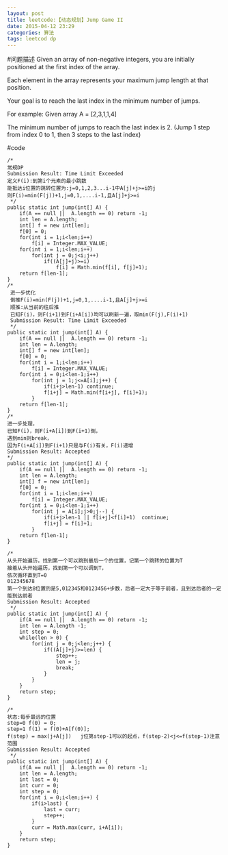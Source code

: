 ```yaml
---
layout: post
title: leetcode:【动态规划】Jump Game II 
date: 2015-04-12 23:29
categories: 算法
tags: leetcod dp
---
```


#问题描述
Given an array of non-negative integers, you are initially positioned at the first index of the array.

Each element in the array represents your maximum jump length at that position.

Your goal is to reach the last index in the minimum number of jumps.

For example:
Given array A = [2,3,1,1,4]

The minimum number of jumps to reach the last index is 2. (Jump 1 step from index 0 to 1, then 3 steps to the last index)

#code
```
/*
常规DP
Submission Result: Time Limit Exceeded
定义F(i):到第i个元素的最小跳数
能抵达i位置的跳转位置为:j=0,1,2,3...i-1中A[j]+j>=i的j
则F(i)=min(F(j))+1,j=0,1,....i-1,且A[j]+j>=i
 */
public static int jump(int[] A) {
	if(A == null ||  A.length == 0) return -1;
	int len = A.length;
	int[] f = new int[len];
	f[0] = 0;
	for(int i = 1;i<len;i++) 
		f[i] = Integer.MAX_VALUE;		
	for(int i = 1;i<len;i++)
		for(int j = 0;j<i;j++)
			if((A[j]+j)>=i)
				f[i] = Math.min(f[i], f[j]+1);
	return f[len-1];				
}
/*
 进一步优化
 倒推F(i)=min(F(j))+1,j=0,1,....i-1,且A[j]+j>=i
 顺推:从当前的往后推
 已知F(i)，则F(i+1)到F(i+A[i])均可以刷新一遍，取min(F(j),F(i)+1)
 Submission Result: Time Limit Exceeded
 */
public static int jump(int[] A) {
	if(A == null ||  A.length == 0) return -1;
	int len = A.length;
	int[] f = new int[len];
	f[0] = 0;
	for(int i = 1;i<len;i++) 
		f[i] = Integer.MAX_VALUE;		
	for(int i = 0;i<len-1;i++)
		for(int j = 1;j<=A[i];j++) {
			if(i+j>len-1) continue;
			f[i+j] = Math.min(f[i+j], f[i]+1);
		}				
	return f[len-1];				
}
/*
进一步处理，
已知F(i)，则F(i+A[i])到F(i+1)倒，
遇到min则break，
因为F(i+A[i])到F(i+1)只是与F(i)有关，F(i)递增
Submission Result: Accepted
*/
public static int jump(int[] A) {
	if(A == null ||  A.length == 0) return -1;
	int len = A.length;
	int[] f = new int[len];
	f[0] = 0;	
	for(int i = 1;i<len;i++) 
		f[i] = Integer.MAX_VALUE;		
	for(int i = 0;i<len-1;i++)
		for(int j = A[i];j>0;j--) {
			if(i+j>len-1 || f[i+j]<f[i]+1)  continue;
			f[i+j] = f[i]+1;
		}				
	return f[len-1];				
}

/*
从头开始遍历，找到第一个可以跳到最后一个的位置，记第一个跳转的位置为T
接着从头开始遍历，找到第一个可以调到T，
依次循环直到T=0
012345678
第一个到达8位置的是5,012345和0123456+步数，后者一定大于等于前者，且到达后者的一定能到达前者
Submission Result: Accepted
 */
public static int jump(int[] A) {
	if(A == null ||  A.length == 0) return -1;
	int len = A.length -1;
	int step = 0;
	while(len > 0) {
		for(int j = 0;j<len;j++) {
			if((A[j]+j)>=len) {
				step++;
				len = j;
				break;
			}
		}
	}
	return step;			
}

/*
状态:每步最远的位置
step=0 f(0) = 0;
step=1 f(1) = f(0)+A[f(0)];
f(step) = max(j+A[j])   j位第step-1可以的起点，f(step-2)<j<=f(step-1)注意范围
Submission Result: Accepted
 */
public static int jump(int[] A) {
	if(A == null ||  A.length == 0) return -1;
	int len = A.length;
	int last = 0;
	int curr = 0;
	int step = 0;
	for(int i = 0;i<len;i++) {
		if(i>last) {
			last = curr;
			step++;
		}
		curr = Math.max(curr, i+A[i]);
	}
	return step;			
}

```